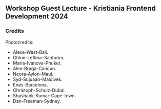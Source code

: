 ## Workshop Guest Lecture - Kristiania Frontend Development 2024

### Credits
Photocredits:
* Alexa-West-Bali.
* Chloe-Lefleur-Santorini.
* Maria-Ivanova-Phuket.
* Alex-Braga-Cancun.
* Neora-Aylon-Maui.
* Syd-Sujuaan-Maldives.
* Enes-Barcelona.
* Christoph-Schulz-Dubai.
* Shashank-Kumar-Cape-town.
* Dan-Freeman-Sydney.
 